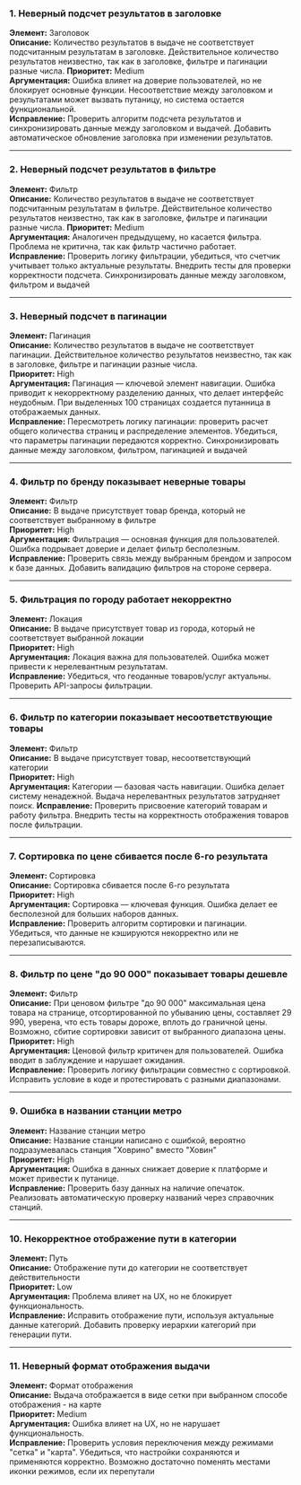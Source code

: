 ### **1. Неверный подсчет результатов в заголовке**  
**Элемент:** Заголовок  
**Описание:** Количество результатов в выдаче не соответствует подсчитанным результатам в заголовке. Действительное количество результатов неизвестно, так как в заголовке, фильтре и пагинации разные числа.
**Приоритет:** Medium  
**Аргументация:** Ошибка влияет на доверие пользователей, но не блокирует основные функции. Несоответствие между заголовком и результатами может вызвать путаницу, но система остается функциональной.  
**Исправление:** Проверить алгоритм подсчета результатов и синхронизировать данные между заголовком и выдачей. Добавить автоматическое обновление заголовка при изменении результатов.

---

### **2. Неверный подсчет результатов в фильтре**  
**Элемент:** Фильтр  
**Описание:** Количество результатов в выдаче не соответствует подсчитанным результатам в фильтре. Действительное количество результатов неизвестно, так как в заголовке, фильтре и пагинации разные числа.
**Приоритет:** Medium  
**Аргументация:** Аналогичен предыдущему, но касается фильтра. Проблема не критична, так как фильтр частично работает.  
**Исправление:** Проверить логику фильтрации, убедиться, что счетчик учитывает только актуальные результаты. Внедрить тесты для проверки корректности подсчета. Синхронизировать данные между заголовком, фильтром и выдачей

---

### **3. Неверный подсчет в пагинации**  
**Элемент:** Пагинация  
**Описание:** Количество результатов в выдаче не соответствует пагинации. Действительное количество результатов неизвестно, так как в заголовке, фильтре и пагинации разные числа.  
**Приоритет:** High  
**Аргументация:** Пагинация — ключевой элемент навигации. Ошибка приводит к некорректному разделению данных, что делает интерфейс неудобным. При выделенных 100 страницах создается путанница в отображаемых данных.  
**Исправление:** Пересмотреть логику пагинации: проверить расчет общего количества страниц и распределение элементов. Убедиться, что параметры пагинации передаются корректно. Синхронизировать данные между заголовком, фильтром, пагинацией и выдачей

---

### **4. Фильтр по бренду показывает неверные товары**  
**Элемент:** Фильтр  
**Описание:** В выдаче присутствует товар бренда, который не соответствует выбранному в фильтре  
**Приоритет:** High  
**Аргументация:** Фильтрация — основная функция для пользователей. Ошибка подрывает доверие и делает фильтр бесполезным.  
**Исправление:** Проверить связь между выбранным брендом и запросом к базе данных. Добавить валидацию фильтров на стороне сервера.

---

### **5. Фильтрация по городу работает некорректно**  
**Элемент:** Локация  
**Описание:** В выдаче присутствует товар из города, который не соответствует выбранной локации  
**Приоритет:** High  
**Аргументация:** Локация важна для пользователей. Ошибка может привести к нерелевантным результатам.  
**Исправление:** Убедиться, что геоданные товаров/услуг актуальны. Проверить API-запросы фильтрации.

---

### **6. Фильтр по категории показывает несоответствующие товары**  
**Элемент:** Фильтр  
**Описание:** В выдаче присутствует товар, несоответствующий категории  
**Приоритет:** High  
**Аргументация:** Категории — базовая часть навигации. Ошибка делает систему ненадежной. Выдача нерелевантных результатов затрудняет поиск. 
**Исправление:** Проверить присвоение категорий товарам и работу фильтра. Внедрить тесты на корректность отображения товаров после фильтрации.

---

### **7. Сортировка по цене сбивается после 6-го результата**  
**Элемент:** Сортировка  
**Описание:** Сортировка сбивается после 6-го результата  
**Приоритет:** High  
**Аргументация:** Сортировка — ключевая функция. Ошибка делает ее бесполезной для больших наборов данных.  
**Исправление:** Проверить алгоритм сортировки и пагинации. Убедиться, что данные не кэшируются некорректно или не перезаписываются.

---

### **8. Фильтр по цене "до 90 000" показывает товары дешевле**  
**Элемент:** Фильтр  
**Описание:** При ценовом фильтре "до 90 000" максимальная цена товара на странице, отсортированной по убыванию цены, составляет 29 990, уверена, что есть товары дороже, вплоть до граничной цены. Возможно, сбитие сортировки зависит от выбранного диапазона цены.
**Приоритет:** High  
**Аргументация:** Ценовой фильтр критичен для пользователей. Ошибка вводит в заблуждение и нарушает ожидания.  
**Исправление:** Проверить логику фильтрации совместно с сортировкой. Исправить условие в коде и протестировать с разными диапазонами.

---

### **9. Ошибка в названии станции метро**  
**Элемент:** Название станции метро  
**Описание:** Название станции написано с ошибкой, вероятно подразумевалась станция "Ховрино" вместо "Ховин"  
**Приоритет:** High  
**Аргументация:** Ошибка в данных снижает доверие к платформе и может привести к путанице.  
**Исправление:** Проверить базу данных на наличие опечаток. Реализовать автоматическую проверку названий через справочник станций.

---

### **10. Некорректное отображение пути в категории**  
**Элемент:** Путь  
**Описание:** Отображение пути до категории не соответствует действительности  
**Приоритет:** Low  
**Аргументация:** Проблема влияет на UX, но не блокирует функциональность.  
**Исправление:** Исправить отображение пути, используя актуальные данные категорий. Добавить проверку иерархии категорий при генерации пути.

---

### **11. Неверный формат отображения выдачи**  
**Элемент:** Формат отображения  
**Описание:** Выдача отображается в виде сетки при выбранном способе отображения - на карте  
**Приоритет:** Medium  
**Аргументация:** Ошибка влияет на UX, но не нарушает функциональность.  
**Исправление:** Проверить условия переключения между режимами "сетка" и "карта". Убедиться, что настройки сохраняются и применяются корректно. Возможно достаточно поменять местами иконки режимов, если их перепутали